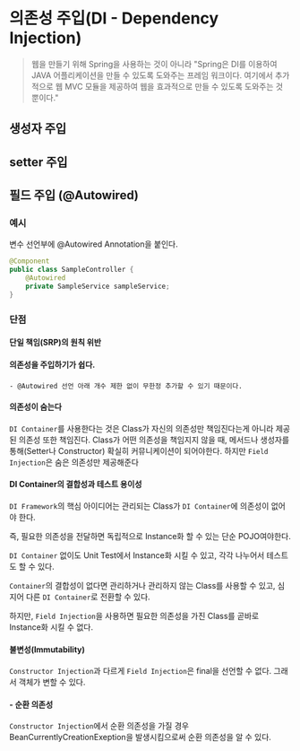 # 의존성 주입(DI - Dependency Injection)

> 웹을 만들기 위해 Spring을 사용하는 것이 아니라 
"Spring은 DI를 이용하여 JAVA 어플리케이션을 만들 수 있도록 도와주는 프레임 워크이다. 여기에서 추가적으로 웹 MVC 모듈을 제공하여 웹을 효과적으로 만들 수 있도록 도와주는 것 뿐이다."

## 생성자 주입

## setter 주입

## 필드 주입 (@Autowired)

### 예시
변수 선언부에 @Autowired Annotation을 붙인다.

```java
@Component
public class SampleController {
    @Autowired
    private SampleService sampleService;
}
```

### 단점
#### 단일 책임(SRP)의 원칙 위반
#### 의존성을 주입하기가 쉽다. 
	- @Autowired 선언 아래 개수 제한 없이 무한정 추가할 수 있기 때문이다.
#### 의존성이 숨는다
`DI Container`를 사용한다는 것은 Class가 자신의 의존성만 책임진다는게 아니라 제공된 의존성 또한 책임진다.
Class가 어떤 의존성을 책임지지 않을 때, 메서드나 생성자를 통해(Setter나 Constructor) 확실히 커뮤니케이션이 되어야한다.
하지만 `Field Injection`은 숨은 의존성만 제공해준다
#### DI Container의 결합성과 테스트 용이성
`DI Framework`의 핵심 아이디어는 관리되는 Class가 `DI Container`에 의존성이 없어야 한다.

즉, 필요한 의존성을 전달하면 독립적으로 Instance화 할 수 있는 단순 POJO여야한다.

`DI Container` 없이도 Unit Test에서 Instance화 시킬 수 있고, 각각 나누어서 테스트도 할 수 있다.

`Container`의 결합성이 없다면 관리하거나 관리하지 않는 Class를 사용할 수 있고, 심지어 다른 `DI Container`로 전환할 수 있다.

하지만, `Field Injection`을 사용하면 필요한 의존성을 가진 Class를 곧바로 Instance화 시킬 수 없다.

#### 불변성(Immutability)
`Constructor Injection`과 다르게 `Field Injection`은 final을 선언할 수 없다.
그래서 객체가 변할 수 있다.
#### - **순환 의존성**

`Constructor Injection`에서 순환 의존성을 가질 경우 BeanCurrentlyCreationExeption을 발생시킴으로써 순환 의존성을 알 수 있다.


